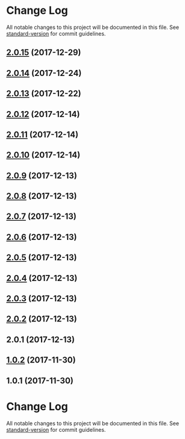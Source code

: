 # Change Log

All notable changes to this project will be documented in this file. See [standard-version](https://github.com/conventional-changelog/standard-version) for commit guidelines.

<a name="2.0.15"></a>
## [2.0.15](https://github.com/gromver/rx-form/compare/v2.0.13...v2.0.15) (2017-12-29)



<a name="2.0.14"></a>
## [2.0.14](https://github.com/gromver/rx-form/compare/v2.0.12...v2.0.14) (2017-12-24)



<a name="2.0.13"></a>
## [2.0.13](https://github.com/gromver/rx-form/compare/v1.0.2...v2.0.13) (2017-12-22)



<a name="2.0.12"></a>
## [2.0.12](https://github.com/gromver/rx-form/compare/v2.0.11...v2.0.12) (2017-12-14)



<a name="2.0.11"></a>
## [2.0.11](https://github.com/gromver/rx-form/compare/v2.0.10...v2.0.11) (2017-12-14)



<a name="2.0.10"></a>
## [2.0.10](https://github.com/gromver/rx-form/compare/v2.0.9...v2.0.10) (2017-12-14)



<a name="2.0.9"></a>
## [2.0.9](https://github.com/gromver/rx-form/compare/v2.0.8...v2.0.9) (2017-12-13)



<a name="2.0.8"></a>
## [2.0.8](https://github.com/gromver/rx-form/compare/v2.0.7...v2.0.8) (2017-12-13)



<a name="2.0.7"></a>
## [2.0.7](https://github.com/gromver/rx-form/compare/v2.0.6...v2.0.7) (2017-12-13)



<a name="2.0.6"></a>
## [2.0.6](https://github.com/gromver/rx-form/compare/v2.0.5...v2.0.6) (2017-12-13)



<a name="2.0.5"></a>
## [2.0.5](https://github.com/gromver/rx-form/compare/v2.0.4...v2.0.5) (2017-12-13)



<a name="2.0.4"></a>
## [2.0.4](https://github.com/gromver/rx-form/compare/v2.0.3...v2.0.4) (2017-12-13)



<a name="2.0.3"></a>
## [2.0.3](https://github.com/gromver/rx-form/compare/v2.0.2...v2.0.3) (2017-12-13)



<a name="2.0.2"></a>
## [2.0.2](https://github.com/gromver/rx-form/compare/v2.0.1...v2.0.2) (2017-12-13)



<a name="2.0.1"></a>
## 2.0.1 (2017-12-13)



<a name="1.0.2"></a>
## [1.0.2](https://github.com/gromver/deep-model/compare/v1.0.1...v1.0.2) (2017-11-30)



<a name="1.0.1"></a>
## 1.0.1 (2017-11-30)



# Change Log

All notable changes to this project will be documented in this file. See [standard-version](https://github.com/conventional-changelog/standard-version) for commit guidelines.
